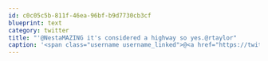 ```yaml
---
id: c0c05c5b-811f-46ea-96bf-b9d7730cb3cf
blueprint: text
category: twitter
title: "'@NestaMAZING it's considered a highway so yes.@rtaylor"
caption: '<span class="username username_linked">@<a href="https://twitter.com/NestaMAZING" title="Nesta">NestaMAZING</a></span> it''s considered a highway so yes.<span class="username username_linked">@<a href="https://twitter.com/rtaylor" title="Elon Musk">rtaylor</a></span>'
---
```

